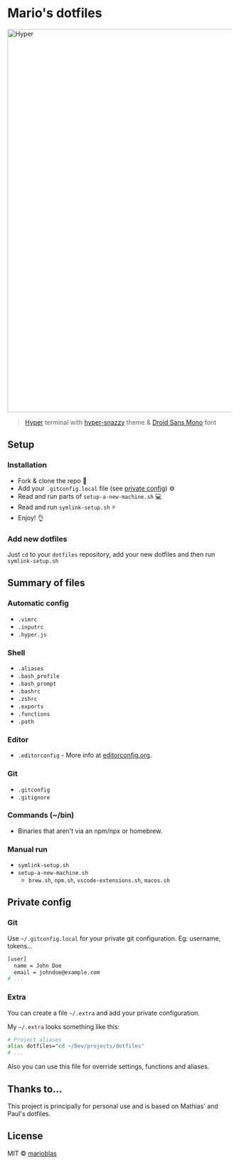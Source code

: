 # Mario's dotfiles

<img src="https://user-images.githubusercontent.com/3719969/81431222-b9e28080-9158-11ea-9d4d-7fe49c50ed31.png" width="859" alt="Hyper">

> [Hyper](https://github.com/zeit/hyper) terminal with [hyper-snazzy](https://github.com/sindresorhus/hyper-snazzy) theme & [Droid Sans Mono](https://fonts.google.com/?query=droid+sans+mono) font

## Setup

### Installation
- Fork & clone the repo 🔀
- Add your `.gitconfig.local` file (see [private config](#private-config)) ⚙
- Read and run parts of `setup-a-new-machine.sh` 💻
- Read and run `symlink-setup.sh` ⚡️
- Enjoy! 👌

### Add new dotfiles
Just `cd` to your `dotfiles` repository, add your new dotfiles and then run `symlink-setup.sh`

## Summary of files

### Automatic config
* `.vimrc`
* `.inputrc`
* `.hyper.js`

### Shell
* `.aliases`
* `.bash_profile`
* `.bash_prompt`
* `.bashrc`
* `.zshrc`
* `.exports`
* `.functions`
* `.path`

### Editor
* `.editorconfig` - More info at [editorconfig.org](http://editorconfig.org/).

### Git
* `.gitconfig`
* `.gitignore`

### Commands (~/bin)
* Binaries that aren't via an npm/npx or homebrew.

### Manual run
* `symlink-setup.sh`
* `setup-a-new-machine.sh`
  * `brew.sh`, `npm.sh`, `vscode-extensions.sh`, `macos.sh`

## Private config

### Git
Use `~/.gitconfig.local` for your private git configuration. Eg: username, tokens...

```bash
[user]
  name = John Doe
  email = johndoe@example.com
# ...
```

### Extra
You can create a file `~/.extra` and add your private configuration.

My `~/.extra` looks something like this:
```bash
# Project aliases
alias dotfiles="cd ~/Dev/projects/dotfiles"
# ...
```
Also you can use this file for override settings, functions and aliases.

## Thanks to...
This project is principally for personal use and is based on Mathias' and Paul's dotfiles.

## License
MIT © [marioblas](https://github.com/marioblas)

